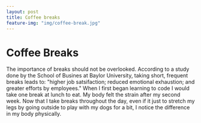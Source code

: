 ```yaml
---
layout: post
title: Coffee breaks
feature-img: "img/coffee-break.jpg"
---
```


# Coffee Breaks
   The importance of breaks should not be overlooked. According to a study done by the School of Busines at Baylor University, taking short, frequent breaks leads to: "higher job satsifaction; reduced emotional exhaustion; and greater efforts by employees." When I first began learning to code I would take one break at lunch to eat. My body felt the strain after my second week. Now that I take breaks throughout the day, even if it just to stretch my legs by going outside to play with my dogs for a bit, I notice the difference in my body physically.